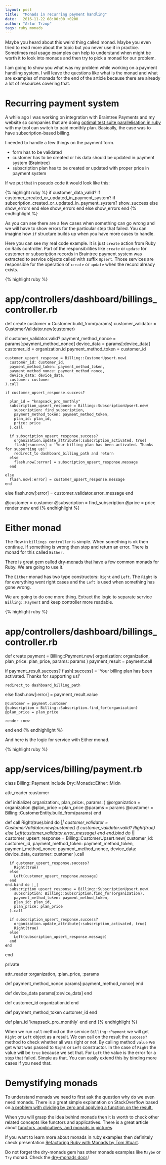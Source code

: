 ```yaml
---
layout: post
title:  "Monads in recurring payment handling"
date:   2016-11-22 08:00:00 +0200
author: "Artur Trzop"
tags: ruby monads
---
```


Maybe you heard about this weird thing called monad. Maybe you even tried to read more about the topic but you never use it in practice. Sometimes real usage examples can help to understand when might be worth it to look into monads and then try to pick a monad for our problem.

I am going to show you what was my problem while working on a payment handling system. I will leave the questions like what is the monad and what are examples of monads for the end of the article because there are already a lot of resources covering that.

# Recurring payment system

A while ago I was working on integration with Braintree Payments and my website so companies that are doing [optimal test suite parallelisation in ruby](https://knapsackpro.com/features?utm_source=beyond_scheme&utm_medium=blog_post&utm_campaign=monads&utm_content=optimal_parallelisation) with my tool can switch to paid monthly plan. Basically, the case was to have subscription-based billing.

I needed to handle a few things on the payment form.

* form has to be validated
* customer has to be created or his data should be updated in payment system (Braintree)
* subscription plan has to be created or updated with proper price in payment system

If we put that in pseudo code it would look like this:

{% highlight ruby %}
if customer_data_valid?
  if customer_created_or_updated_in_payment_system?
    if subscription_created_or_updated_in_payment_system?
      show_success
    else
      show_errors
    end
  else
    show_errors
  end
else
  show_errors
end
{% endhighlight %}

As you can see there are a few cases when something can go wrong and we will have to show errors for the particular step that failed. You can imagine how `if` structure builds up when you have more cases to handle.

Here you can see my real code example. It is just `create` action from Ruby on Rails controller. Part of the responsibilities like `create` or `update` for customer or subscription records in Braintree payment system was extracted to service objects called with suffix `Upsert`. Those services are responsible for the operation of `create` or `update` when the record already exists.

{% highlight ruby %}
# app/controllers/dashboard/billings_controller.rb
def create
  customer = Customer.build_from(params)
  customer_validator = CustomerValidator.new(customer)

  if customer_validator.valid?
    payment_method_nonce = params[:payment_method_nonce]
    device_data = params[:device_data]
    customer_id = organization.id
    payment_method_token = customer_id

    customer_upsert_response = Billing::CustomerUpsert.new(
      customer_id: customer_id,
      payment_method_token: payment_method_token,
      payment_method_nonce: payment_method_nonce,
      device_data: device_data,
      customer: customer
    ).call

    if customer_upsert_response.success?

      plan_id = "knapsack_pro_monthly"
      subscription_upsert_response = Billing::SubscriptionUpsert.new(
        subscription: find_subscription,
        payment_method_token: payment_method_token,
        plan_id: plan_id,
        price: price
      ).call

      if subscription_upsert_response.success?
        organization.update_attribute(:subscription_activated, true)
        flash[:success] = 'Your billing plan has been activated. Thanks for supporting us!'
        redirect_to dashboard_billing_path and return
      else
        flash.now[:error] = subscription_upsert_response.message
      end

    else
      flash.now[:error] = customer_upsert_response.message
    end

  else
    flash.now[:error] = customer_validator.error_message
  end

  @customer = customer
  @subscription = find_subscription
  @price = price
  render :new
end
{% endhighlight %}

# Either monad

The flow in `billings controller` is simple. When something is ok then continue. If something is wrong then stop and return an error. There is monad for this called `Either`.

There is great gem called [dry-monads](http://dry-rb.org/gems/dry-monads/) that have a few common monads for Ruby. We are going to use it.

The `Either` monad has two type constructors: `Right` and `Left`. The `Right`
is for everything went right cases and the `Left` is used when something has gone wrong.

We are going to do one more thing. Extract the logic to separate service `Billing::Payment` and keep controller more readable.

{% highlight ruby %}
# app/controllers/dashboard/billings_controller.rb
def create
  payment = Billing::Payment.new(
    organization: organization,
    plan_price: plan_price,
    params: params
  )
  payment_result = payment.call

  if payment_result.success?
    flash[:success] = 'Your billing plan has been activated. Thanks for supporting us!'

    redirect_to dashboard_billing_path
  else
    flash.now[:error] = payment_result.value

    @customer = payment.customer
    @subscription = Billing::Subscription.find_for(organization)
    @plan_price = plan_price

    render :new
  end
end
{% endhighlight %}

And here is the logic for service with Either monad.

{% highlight ruby %}
# app/services/billing/payment.rb
class Billing::Payment
  include Dry::Monads::Either::Mixin

  attr_reader :customer

  def initialize(
    organization:,
    plan_price:,
    params:
  )
    @organization = organization
    @plan_price = plan_price
    @params = params
    @customer = Billing::CustomerEntity.build_from(params)
  end

  def call
    Right(true).bind do |_|
      customer_validator = CustomerValidator.new(customer)
      if customer_validator.valid?
        Right(true)
      else
        Left(customer_validator.error_message)
      end
    end.bind do |_|
      customer_upsert_response = Billing::CustomerUpsert.new(
        customer_id: customer_id,
        payment_method_token: payment_method_token,
        payment_method_nonce: payment_method_nonce,
        device_data: device_data,
        customer: customer
      ).call

      if customer_upsert_response.success?
        Right(true)
      else
        Left(customer_upsert_response.message)
      end
    end.bind do |_|
      subscription_upsert_response = Billing::SubscriptionUpsert.new(
        subscription: Billing::Subscription.find_for(organization),
        payment_method_token: payment_method_token,
        plan_id: plan_id,
        plan_price: plan_price
      ).call

      if subscription_upsert_response.success?
        organization.update_attribute(:subscription_activated, true)
        Right(true)
      else
        Left(subscription_upsert_response.message)
      end
    end
  end

  private

  attr_reader :organization,
    :plan_price,
    :params

  def payment_method_nonce
    params[:payment_method_nonce]
  end

  def device_data
    params[:device_data]
  end

  def customer_id
    organization.id
  end

  def payment_method_token
    customer_id
  end

  def plan_id
    'knapsack_pro_monthly'
  end
end
{% endhighlight %}

When we run `call` method on the service `Billing::Payment` we will get `Right` or `Left` object as a result. We can call on the result the `success?` method to check whether all was right or not. By calling method `value` we get what was passed to `Right` or `Left` constructor. In the case of `Right` the value will be `true` because we set that. For `Left` the value is the error for a step that failed. Simple as that. You can easily extend this by binding more cases if you need that.

# Demystifying monads

To understand monads we need to first ask the question why do we even need monads. There is a great simple explanation on StackOverflow based on [a problem with dividing by zero and applying a function on the result.](http://stackoverflow.com/a/28135478/905697)

When you will grasp the idea behind monads then it is worth to check other related concepts like functors and applicatives. There is a great article about [functors, applicatives, and monads in pictures](http://adit.io/posts/2013-04-17-functors,_applicatives,_and_monads_in_pictures.html).

If you want to learn more about monads in ruby examples then definitely check presentation [Refactoring Ruby with Monads by Tom Stuart](https://www.youtube.com/watch?v=J1jYlPtkrqQ).

Do not forget the dry-monads gem has other monads examples like `Maybe` or `Try` monad. Check the [dry-monads docs](http://dry-rb.org/gems/dry-monads/)!
